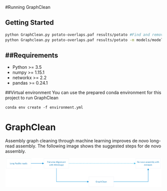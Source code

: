 #Running GraphClean
## Getting Started

```sh
python GraphClean.py potato-overlaps.paf results/potato #Find and remove repeat induced overlaps in potato-overlaps.paf and print the normal overlaps to results/potato-newoverlaps.paf
python Graphclean.py potato-overlaps.paf results/potato -m models/model-potato-c0.01 -t 0.1 #Find and remove repeat induced overlaps in potato-overlaps.paf using models/model-potato-c0.01 model and 0.1 threshold and print the normal overlaps to results/potato-newoverlaps.paf
```

##Requirements
------------
* Python >= 3.5
* numpy >= 1.15.1
* networkx >= 2.2
* pandas >= 0.24.1

##Virtual environment
You can use the prepared conda environment for this project to run GraphClean
```
conda env create -f environment.yml
```
# GraphClean
Assembly graph cleaning through machine learning improves de novo long-read assembly. The following image shows the suggested steps for de novo assembly.

![alt text](images/pipeline.png)
